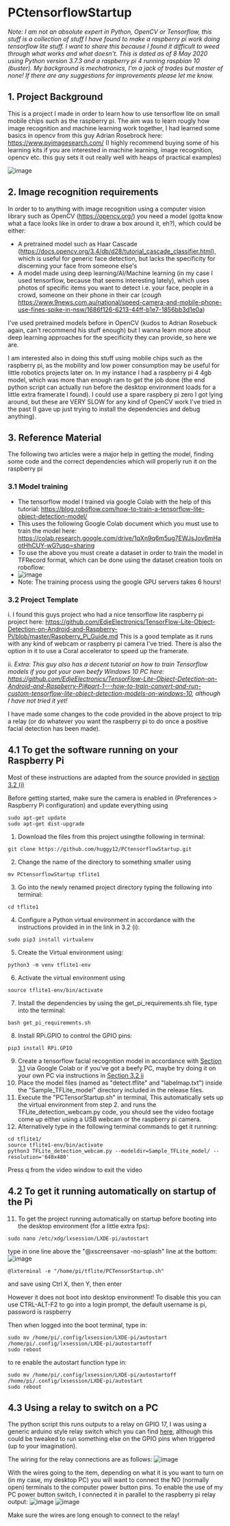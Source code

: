 # PCtensorflowStartup

*Note: I am not an absolute expert in Python, OpenCV or Tensorflow, this stuff is a collection of stuff I have found to make a raspberry pi work doing tensorflow lite stuff. I want to share this because I found it difficult to weed through what works and what doesn't. This is dated as of 8 May 2020 using Python version 3.7.3 and a raspberry pi 4 running raspbian 10 (buster). My background is mechatronics, I'm a jack of trades but master of none! If there are any suggestions for improvements please let me know.*

## 1. Project Background

This is a project I made in order to learn how to use tensorflow lite on small mobile chips such as the raspberry pi. The aim was to learn rougly how image recognition and machine learning work together, I had learned some basics in opencv from this guy Adrian Rosebrock here: https://www.pyimagesearch.com/ (I highly recommend buying some of his learning kits if you are interested in machine learning, image recognition, opencv etc. this guy sets it out really well with heaps of practical examples)

![image](https://user-images.githubusercontent.com/50968156/117795166-44405180-b291-11eb-9f83-6ce0bb8aa7fd.png)


## 2. Image recognition requirements

In order to to anything with image recognition using a computer vision library such as OpenCV (https://opencv.org/) you need a model (gotta know what a face looks like in order to draw a box around it, eh?), which could be either:
  - A pretrained model such as Haar Cascade (https://docs.opencv.org/3.4/db/d28/tutorial_cascade_classifier.html), which is useful for generic face detection, but lacks                                              the specificity for discerning your face from someone else's
  - A model made using deep learning/AI/Machine learning (in my case I used tensorflow, because that seems interesting lately), which uses photos of specific items you want to detect i.e. your face, people in a crowd, someone on their phone in their car (*cough* https://www.9news.com.au/national/speed-camera-and-mobile-phone-use-fines-spike-in-nsw/1686f126-6213-44ff-b1e7-1856bb3d1e0a)

I've used pretrained models before in OpenCV (kudos to Adrian Rosebuck again, can't recommend his stuff enough) but I wanna learn more about deep learning approaches for the specificity they can provide, so here we are.

I am interested also in doing this stuff using mobile chips such as the raspberry pi, as the mobility and low power consumption may be useful for little robotics projects later on. In my instance I had a raspberry pi 4 4gb model, which was more than enough ram to get the job done (the end python script can actually run before the desktop environment loads for a little extra framerate I found). I could use a spare raspbery pi zero I got lying around, but these are VERY SLOW for any kind of OpenCV work I've tried in the past (I gave up just trying to install the dependencies and debug anything).

## 3. Reference Material
The following two articles were a major help in getting the model, finding some code and the correct dependencies which will properly run it on the raspberry pi

### 3.1 Model training
 - The tensorflow model I trained via google Colab with the help of this tutorial: https://blog.roboflow.com/how-to-train-a-tensorflow-lite-object-detection-model/
  - This uses the following Google Colab document which you must use to train the model here: https://colab.research.google.com/drive/1qXn9q6m5ug7EWJsJov6mHaotHhCUY-wG?usp=sharing
  - To use the above you must create a dataset in order to train the model in TFRecord format, which can be done using the dataset creation tools on roboflow:
  - ![image](https://user-images.githubusercontent.com/50968156/117539709-313e3f00-b04f-11eb-96b9-faed81e92415.png)
  - Note: The training process using the google GPU servers takes 6 hours! 

### 3.2 Project Template
i. I found this guys project who had a nice tensorflow lite raspberry pi project here: https://github.com/EdjeElectronics/TensorFlow-Lite-Object-Detection-on-Android-and-Raspberry-Pi/blob/master/Raspberry_Pi_Guide.md
 This is a good template as it runs with any kind of webcam or raspberry pi camera I've tried. There is also the option in it to use a Coral accelerator to speed up the framerate.
 
ii. *Extra: This guy also has a decent tutorial on how to train Tensorflow models if you got your own beefy Windows 10 PC here: https://github.com/EdjeElectronics/TensorFlow-Lite-Object-Detection-on-Android-and-Raspberry-Pi#part-1---how-to-train-convert-and-run-custom-tensorflow-lite-object-detection-models-on-windows-10, although I have not tried it yet!*

I have made some changes to the code provided in the above project to trip a relay (or do whatever you want the raspberry pi to do once a positive facial detection has been made).

## 4.1 To get the software running on your Raspberry Pi

Most of these instructions are adapted from the source provided in [section 3.2 (i)](https://github.com/huggy12/PCtensorflowStartup/blob/main/README.md#32-project-template)

Before getting started, make sure the camera is enabled in (Preferences > Raspberry Pi configuration) and update everything using 
```
sudo apt-get update
sudo apt-get dist-upgrade
```
1. Download the files from this project usingthe following in terminal:
```
git clone https://github.com/huggy12/PCtensorflowStartup.git
```
2. Change the name of the directory to something smaller using
```
mv PCtensorflowStartup tflite1
```
3. Go into the newly renamed project directory typing the following into terminal:
```
cd tflite1
```
4. Configure a Python virtual environment in accordance with the instructions provided in in the link in 3.2 (i):
```
sudo pip3 install virtualenv
```
5. Create the Virtual environment using:
```
python3 -m venv tflite1-env
```
6. Activate the virtual environment using 
```
source tflite1-env/bin/activate
```
7. Install the dependencies by using the get_pi_requirements.sh file, type into the terminal:
```
bash get_pi_requirements.sh
```
8. Install RPi.GPIO to control the GPIO pins:
```
pip3 install RPi.GPIO
```
9. Create a tensorflow facial recognition model in accordance with [Section 3.1](https://github.com/huggy12/PCtensorflowStartup/blob/main/README.md#31-model-training) via Google Colab or if you've got a beefy PC, maybe try doing it on your own PC via instructions in [Section 3.2 ii](https://github.com/huggy12/PCtensorflowStartup/blob/main/README.md#32-project-template)
10. Place the model files (named as "detect.tflite" and "labelmap.txt") inside the "Sample_TFLite_model" directory included in the release files.
11. Execute the "PCTensorStartup.sh" in terminal, This automatically sets up the virtual environment from step 2. and runs the TFLite_detection_webcam.py code, you should see the video footage come up either using a USB webcam or the raspberry pi camera.
12. Alternatively type in the following terminal commands to get it running:
```
cd tflite1/
source tflite1-env/bin/activate
python3 TFLite_detection_webcam.py --modeldir=Sample_TFLite_model/ --resolution='640x480'
```

Press q from the video window to exit the video


## 4.2 To get it running automatically on startup of the Pi

11. To get the project running automatically on startup before booting into the desktop environment (for a little extra fps):
```
sudo nano /etc/xdg/lxsession/LXDE-pi/autostart
```
type in one line above the "@xscreensaver -no-splash" line at the bottom:
![image](https://user-images.githubusercontent.com/50968156/117806419-ae5ef380-b29d-11eb-9a7c-fd02c35d5f47.png)
```
@lxterminal -e "/home/pi/tflite/PCTensorStartup.sh"
```
and save using Ctrl X, then Y, then enter

However it does not boot into desktop environment!
To disable this you can use CTRL-ALT-F2 to go into a login prompt, the default username is pi, password is raspberry

Then when logged into the boot terminal, type in:
```
sudo mv /home/pi/.config/lxsession/LXDE-pi/autostart /home/pi/.config/lxsession/LXDE-pi/autostartoff
sudo reboot
```
to re enable the autostart function type in:
```
sudo mv /home/pi/.config/lxsession/LXDE-pi/autostartoff /home/pi/.config/lxsession/LXDE-pi/autostart
sudo reboot
```
## 4.3 Using a relay to switch on a PC

The python script this runs outputs to a relay on GPIO 17, I was using a generic arduino style relay switch which you can find [here](https://www.aliexpress.com/item/32797029405.html?albpd=en32797029405&acnt=708-803-3821&aff_platform=aaf&albpg=489474619664&netw=u&albcp=11482541945&sk=UneMJZVf&trgt=489474619664&terminal_id=badffc2294d34a41a2128327185e9f24&tmLog=new_Detail&needSmbHouyi=false&albbt=Google_7_shopping&src=google&crea=en32797029405&aff_fcid=0c1bdf1cc5ca48e6b18d467fcf6552b6-1620727279997-08307-UneMJZVf&gclid=CjwKCAjw1uiEBhBzEiwAO9B_HXfmOg-cX1Jcih_FQSEMN-_TZpbumsAci1OLcFhIdmLIy73Q-VC5bRoCtQYQAvD_BwE&albag=112620152352&aff_fsk=UneMJZVf&albch=shopping&albagn=888888&isSmbAutoCall=false&aff_trace_key=0c1bdf1cc5ca48e6b18d467fcf6552b6-1620727279997-08307-UneMJZVf&device=c&gclsrc=aw.ds), although this could be tweaked to run something else on the GPIO pins when triggered (up to your imagination).

The wiring for the relay connections are as follows:
![image](https://user-images.githubusercontent.com/50968156/117796825-c4b38200-b292-11eb-832e-0879788552c3.png)

With the wires going to the item, depending on what it is you want to turn on (in my case, my desktop PC) you will want to connect the NO (normally open) terminals to the computer power button pins. To enable the use of my PC power button switch, I connected it in parallel to the raspberry pi relay output:
![image](https://user-images.githubusercontent.com/50968156/117799225-37bdf800-b295-11eb-99cd-6290bae357ec.png)
![image](https://user-images.githubusercontent.com/50968156/117799300-4dcbb880-b295-11eb-9d3d-dbb4f2b2d47f.png)

Make sure the wires are long enough to connect to the relay!

